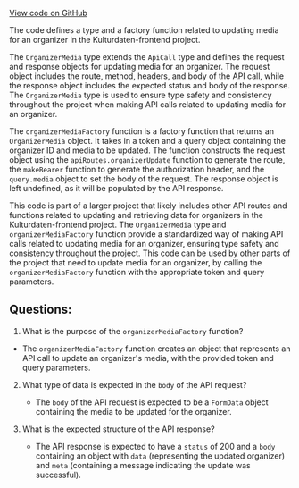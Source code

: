[View code on GitHub](https://github.com/technologiestiftung/kulturdaten-frontend/blob/master/lib/api/routes/organizer/media.ts)

The code defines a type and a factory function related to updating media for an organizer in the Kulturdaten-frontend project. 

The `OrganizerMedia` type extends the `ApiCall` type and defines the request and response objects for updating media for an organizer. The request object includes the route, method, headers, and body of the API call, while the response object includes the expected status and body of the response. The `OrganizerMedia` type is used to ensure type safety and consistency throughout the project when making API calls related to updating media for an organizer.

The `organizerMediaFactory` function is a factory function that returns an `OrganizerMedia` object. It takes in a token and a query object containing the organizer ID and media to be updated. The function constructs the request object using the `apiRoutes.organizerUpdate` function to generate the route, the `makeBearer` function to generate the authorization header, and the `query.media` object to set the body of the request. The response object is left undefined, as it will be populated by the API response.

This code is part of a larger project that likely includes other API routes and functions related to updating and retrieving data for organizers in the Kulturdaten-frontend project. The `OrganizerMedia` type and `organizerMediaFactory` function provide a standardized way of making API calls related to updating media for an organizer, ensuring type safety and consistency throughout the project. This code can be used by other parts of the project that need to update media for an organizer, by calling the `organizerMediaFactory` function with the appropriate token and query parameters.
## Questions: 
 1. What is the purpose of the `organizerMediaFactory` function?
   - The `organizerMediaFactory` function creates an object that represents an API call to update an organizer's media, with the provided token and query parameters.

2. What type of data is expected in the `body` of the API request?
   - The `body` of the API request is expected to be a `FormData` object containing the media to be updated for the organizer.

3. What is the expected structure of the API response?
   - The API response is expected to have a `status` of 200 and a `body` containing an object with `data` (representing the updated organizer) and `meta` (containing a message indicating the update was successful).